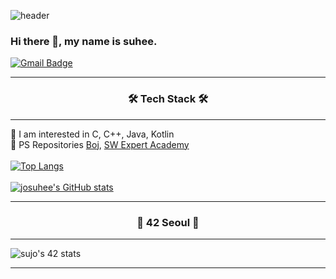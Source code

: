 ![header](https://capsule-render.vercel.app/api?type=waving&color=auto&height=300&section=header&text=josuhee&fontSize=90)
### Hi there 👋, my name is suhee.
[![Gmail Badge](https://img.shields.io/badge/Gmail-d14836?style=flat-square&logo=Gmail&logoColor=white&link=mailto:snugyun01@gmail.com)](mailto:suheeqwe@gmail.com)

<hr/>  

<h3 align="center">🛠 Tech Stack 🛠</h3>  
<hr/>  

💬 I am interested in C, C++, Java, Kotlin  
💬 PS Repositories [Boj](https://github.com/josuhee/Baekjoon), [SW Expert Academy](https://github.com/josuhee/SW_Expert_Academy)
<br/>  
[![Top Langs](https://github-readme-stats.vercel.app/api/top-langs/?username=josuhee&layout=compact&theme=nord)](https://github.com/josuhee)
<br/>  
[![josuhee's GitHub stats](https://github-readme-stats.vercel.app/api?username=josuhee)](https://github.com/anuraghazra/github-readme-stats)


<hr/>  


<h3 align="center">🚀 42 Seoul 🚀</h3>  
<hr/>  

![sujo's 42 stats](https://badge42.herokuapp.com/api/stats/sujo)

<hr/>  

           
<!--
**josuhee/josuhee** is a ✨ _special_ ✨ repository because its `README.md` (this file) appears on your GitHub profile.

Here are some ideas to get you started:

- 🔭 I’m currently working on ...
- 🌱 I’m currently learning ...
- 👯 I’m looking to collaborate on ...
- 🤔 I’m looking for help with ...
- 💬 Ask me about ...
- 📫 How to reach me: ...
- 😄 Pronouns: ...
- ⚡ Fun fact: ...
//hit
![Hits](https://hits.seeyoufarm.com/api/count/incr/badge.svg?url=https%3A%2F%2Fgithub.com%2Fjosuhee%2Fhit-counter&count_bg=%2379C83D&title_bg=%23555555&icon=&icon_color=%23E7E7E7&title=hits&edge_flat=false) 
//백준
![Solved.ac 프로필](http://mazassumnida.wtf/api/v2/generate_badge?boj=josuhee)


<h3 align="center">🌱 BOJ 🌱</h3>  
<hr/>  

![Solved.ac 프로필](http://mazassumnida.wtf/api/v2/generate_badge?boj=josuhee)
-->
